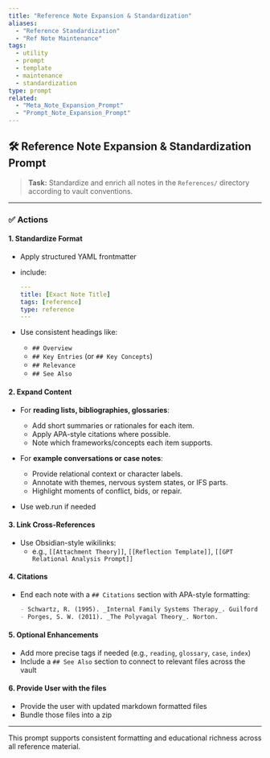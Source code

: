 ```yaml
---
title: "Reference Note Expansion & Standardization"
aliases:
  - "Reference Standardization"
  - "Ref Note Maintenance"
tags:
  - utility
  - prompt
  - template
  - maintenance
  - standardization
type: prompt
related:
  - "Meta_Note_Expansion_Prompt"
  - "Prompt_Note_Expansion_Prompt"
---
```


<!-- @format -->

## 🛠 Reference Note Expansion & Standardization Prompt

> **Task:** Standardize and enrich all notes in the `References/` directory according to
> vault conventions.

---

### ✅ Actions

#### 1. Standardize Format

- Apply structured YAML frontmatter
- include:

  ```yaml
  ---
  title: [Exact Note Title]
  tags: [reference]
  type: reference
  ---
  ```

- Use consistent headings like:
    - `## Overview`
    - `## Key Entries` (or `## Key Concepts`)
    - `## Relevance`
    - `## See Also`

#### 2. Expand Content

- For **reading lists, bibliographies, glossaries**:
    - Add short summaries or rationales for each item.
    - Apply APA-style citations where possible.
    - Note which frameworks/concepts each item supports.

- For **example conversations or case notes**:
    - Provide relational context or character labels.
    - Annotate with themes, nervous system states, or IFS parts.
    - Highlight moments of conflict, bids, or repair.

- Use web.run if needed

#### 3. Link Cross-References

- Use Obsidian-style wikilinks:
    - e.g., `[[Attachment Theory]]`, `[[Reflection Template]]`,
    `[[GPT Relational Analysis Prompt]]`

#### 4. Citations

- End each note with a `## Citations` section with APA-style formatting:

  ```markdown
  - Schwartz, R. (1995). _Internal Family Systems Therapy_. Guilford Press.
  - Porges, S. W. (2011). _The Polyvagal Theory_. Norton.
  ```

#### 5. Optional Enhancements

- Add more precise tags if needed (e.g., `reading`, `glossary`, `case`, `index`)
- Include a `## See Also` section to connect to relevant files across the vault

#### 6. Provide User with the files

- Provide the user with updated markdown formatted files
- Bundle those files into a zip

---

This prompt supports consistent formatting and educational richness across all reference
material.
